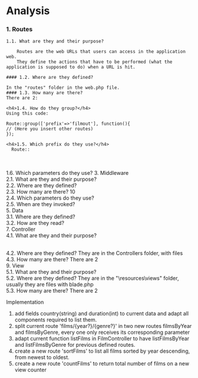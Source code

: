 # Analysis
### 1. Routes
    1.1. What are they and their purpose?
    
        Routes are the web URLs that users can access in the application web.
        They define the actions that have to be performed (what the application is supposed to do) when a URL is hit.
    
    #### 1.2. Where are they defined?
    
    In the "routes" folder in the web.php file.
    #### 1.3. How many are there?
    There are 2:

    <h4>1.4. How do they group?</h4>
    Using this code: 
    
    Route::group(['prefix'=>'filmout'], function(){ 
    // (Here you insert other routes) 
    });

    <h4>1.5. Which prefix do they use?</h4>
      Route::
   
   <br><br>
    1.6. Which parameters do they use?
3. Middleware
   <br>
    2.1. What are they and their purpose?
   <br>
    2.2. Where are they defined?
   <br>
    2.3. How many are there?
   10
   <br>
    2.4. Which parameters do they use?
   <br>
    2.5. When are they invoked?
   <br>
5. Data
   <br>
    3.1. Where are they defined?
   <br>
    3.2. How are they read?
   <br>
7. Controller
   <br>
    4.1. What are they and their purpose?
   
   <br>
    4.2. Where are they defined?
   They are in the Controllers folder, with files 
   <br>
    4.3. How many are there?
   There are 2
   <br>
9. View
    <br>
    5.1. What are they and their purpose?
   <br>
    5.2. Where are they defined?
   They are in the "\resources\views" folder, usually they are files with blade.php
   <br>
    5.3. How many are there?
   There are 2

Implementation
1. add fields country(string) and duration(int) to current data and adapt all components required to list them.
2. split current route 'films/{year?}/{genre?}' in two new routes filmsByYear and filmsByGenre, every one only receives its corresponding parameter
3. adapt current function listFilms in FilmController to have listFilmsByYear and listFilmsByGenre for previous defined routes.
4. create a new route 'sortFilms' to list all films sorted by year descending, from newest to oldest.
5. create a new route 'countFilms' to return total number of films on a new view counter

